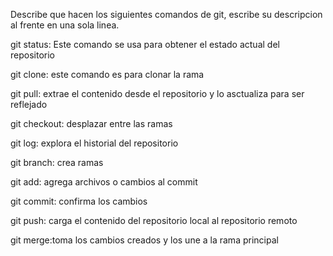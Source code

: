 Describe que hacen los siguientes comandos de git, escribe su descripcion al frente en una sola linea.

git status: Este comando se usa para obtener el estado actual del repositorio

git clone: este comando es para clonar la rama

git pull: extrae el contenido desde el repositorio y lo asctualiza para ser reflejado 

git checkout: desplazar entre las ramas 

git log: explora el historial del repositorio 

git branch: crea ramas 

git add: agrega archivos o cambios al commit 

git commit: confirma los cambios 

git push: carga el contenido del repositorio  local al repositorio remoto 

git merge:toma los cambios creados y los une a la rama principal 